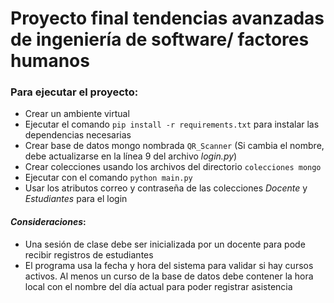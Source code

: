 # Proyecto final tendencias avanzadas de ingeniería de software/ factores humanos


### Para ejecutar el proyecto:
- Crear un ambiente virtual
- Ejecutar el comando `pip install -r requirements.txt` para instalar las dependencias necesarias
- Crear base de datos mongo nombrada `QR_Scanner` (Si cambia el nombre, debe actualizarse en la línea 9 del archivo *login.py*)
- Crear colecciones usando los archivos del directorio `colecciones mongo`
- Ejecutar con el comando `python main.py`
- Usar los atributos correo y contraseña de las colecciones *Docente* y *Estudiantes* para el login

#### ***Consideraciones***:
- Una sesión de clase debe ser inicializada por un docente para pode recibir registros de estudiantes
- El programa usa la fecha y hora del sistema para validar si hay cursos activos. Al menos un curso de la base de datos debe contener la hora local con el nombre del día actual para poder registrar asistencia